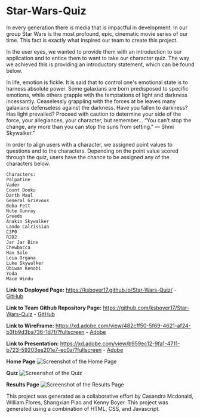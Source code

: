 # Star-Wars-Quiz

In every generation there is media that is impactful in development. In our group Star Wars is the most profound, epic, cinematic movie series of our time. This fact is exactly what inspired our team to create this project.

In the user eyes, we wanted to provide them with an introduction to our application and to entice them to want to take our character quiz. The way we achieved this is providing an introductory statement, which can be found below.

In life, emotion is fickle. It is said that to control one's emotional state is to harness absolute power. Some galaxians are born predisposed to specific emotions, while others grapple with the temptations of light and darkness incessantly. Ceaselessly grappling with the forces at be leaves many galaxians defenseless against the darkness. Have you fallen to darkness? Has light prevailed? Proceed with caution to determine your side of the force, your allegiances, your character, but remember...  “You can’t stop the change, any more than you can stop the suns from setting.” — Shmi Skywalker."

In order to align users with a character, we assigned point values to questions and to the characters. Depending on the point value scored through the quiz, users have the chance to be assigned any of the characters below.

```
Characters:
Palpatine
Vader
Count Dooku
Darth Maul
General Grievous
Boba Fett
Nute Gunray
Greedo
Anakin Skywalker
Lando Calrissian
C3P0
R2D2
Jar Jar Binx
Chewbacca
Han Solo
Leia Organa
Luke Skywalker
Obiwan Kenobi
Yoda
Mace Windu
```

**Link to Deployed Page:**
https://ksboyer17.github.io/Star-Wars-Quiz/ -
[GitHub](https://ksboyer17.github.io/Star-Wars-Quiz/ )


**Link to Team Github Repository Page:**
https://github.com/ksboyer17/Star-Wars-Quiz -
[GitHub](https://github.com/ksboyer17/Star-Wars-Quiz )

**Link to WireFrame:**
 https://xd.adobe.com/view/482cff50-5f69-4621-af24-b3fb9d3ba736-1d7f/?fullscreen -
[Adobe](https://xd.adobe.com/view/482cff50-5f69-4621-af24-b3fb9d3ba736-1d7f/?fullscreen)

**Link to Presentation:**
 https://xd.adobe.com/view/b959ec12-9fa1-4711-b723-59203ee201e7-ec0a/?fullscreen -
[Adobe](https://xd.adobe.com/view/b959ec12-9fa1-4711-b723-59203ee201e7-ec0a/?fullscreen)

**Home Page**
![Screenshot of the Home Page](https://github.com/ksboyer17/Star-Wars-Quiz/blob/main/assets/screenshots/screenshot-home.png?raw=true)

**Quiz**
![Screenshot of the Quiz](https://github.com/ksboyer17/Star-Wars-Quiz/blob/main/assets/screenshots/screenshot-quiz.png?raw=true)

**Results Page**
![Screenshot of the Results Page](https://github.com/ksboyer17/Star-Wars-Quiz/blob/main/assets/screenshots/screenshot-result.png?raw=true)

This project was generated as a collaborative effort by Casandra Mcdonald, William Flores, Shangxian Piao and Kenny Boyer.
This project was generated using a combination of HTML, CSS, and Javascript.
